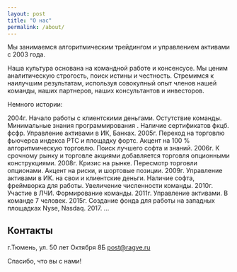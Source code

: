 ```yaml
---
layout: post
title: "О нас"
permalink: /about/
---
```


Мы занимаемся алгоритмическим трейдингом и управлением активами с 2003 года.

Наша культура основана на командной работе и консенсусе. Мы ценим аналитическую строгость, поиск истины и честность. Стремимся к наилучшим результатам, используя совокупный опыт членов нашей команды, наших партнеров, наших консультантов и инвесторов.


Немного истории:

2004г. Начало работы с клиентскими деньгами. Остутствие команды. Минимальные знания программирования . 
Наличие сертификатов фкцб. фсфр. Управление активами в ИК, Банках. 
2005г. Переход на торговлю фьючерса индекса РТС и площадку фортс. Акцент на 100 % алгоритмическую торговлю. Поиск лучшего софта и знаний.
2006г. К срочному рынку и торговле акциями добавляется торговля опционными конструкциями.
2008г. Кризис на рынке. Пересмотр торговли опционами. Акцент на риски, и шортовые позиции.
2009г. Управление активами в ИК. на свои и клиентские деньги. Наличие софта, фреймворка для работы. Увеличение численности команды. 
2010г. Участие в ЛЧИ. Формирование команды. 
2011г. Управление активами. В команде 7 человек.
2015г. Создание фонда для работы на западных площадках Nyse, Nasdaq.
2017.  ...



## Контакты

г.Тюмень, ул. 50 лет Октября 8Б
post@ragve.ru


Спасибо, что вы с нами!
